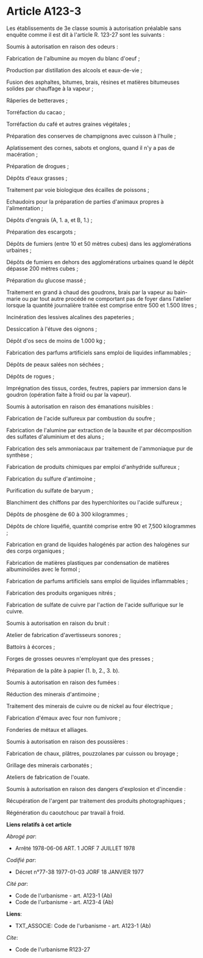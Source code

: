 # Article A123-3

Les établissements de 3e classe soumis à autorisation préalable sans enquête comme il est dit à l'article R. 123-27 sont les
suivants :

Soumis à autorisation en raison des odeurs :

Fabrication de l'albumine au moyen du blanc d'oeuf ;

Production par distillation des alcools et eaux-de-vie ;

Fusion des asphaltes, bitumes, brais, résines et matières bitumeuses solides par chauffage à la vapeur ;

Râperies de betteraves ;

Torréfaction du cacao ;

Torréfaction du café et autres graines végétales ;

Préparation des conserves de champignons avec cuisson à l'huile ;

Aplatissement des cornes, sabots et onglons, quand il n'y a pas de macération ;

Préparation de drogues ;

Dépôts d'eaux grasses ;

Traitement par voie biologique des écailles de poissons ;

Echaudoirs pour la préparation de parties d'animaux propres à l'alimentation ;

Dépôts d'engrais (A, 1. a, et B, 1.) ;

Préparation des escargots ;

Dépôts de fumiers (entre 10 et 50 mètres cubes) dans les agglomérations urbaines ;

Dépôts de fumiers en dehors des agglomérations urbaines quand le dépôt dépasse 200 mètres cubes ;

Préparation du glucose massé ;

Traitement en grand à chaud des goudrons, brais par la vapeur au bain-marie ou par tout autre procédé ne comportant pas de
foyer dans l'atelier lorsque la quantité journalière traitée est comprise entre 500 et 1.500 litres ;

Incinération des lessives alcalines des papeteries ;

Dessiccation à l'étuve des oignons ;

Dépôt d'os secs de moins de 1.000 kg ;

Fabrication des parfums artificiels sans emploi de liquides inflammables ;

Dépôts de peaux salées non séchées ;

Dépôts de rogues ;

Imprégnation des tissus, cordes, feutres, papiers par immersion dans le goudron (opération faite à froid ou par la vapeur).

Soumis à autorisation en raison des émanations nuisibles :

Fabrication de l'acide sulfureux par combustion du soufre ;

Fabrication de l'alumine par extraction de la bauxite et par décomposition des sulfates d'aluminium et des aluns ;

Fabrication des sels ammoniacaux par traitement de l'ammoniaque pur de synthèse ;

Fabrication de produits chimiques par emploi d'anhydride sulfureux ;

Fabrication du sulfure d'antimoine ;

Purification du sulfate de baryum ;

Blanchiment des chiffons par des hyperchlorites ou l'acide sulfureux ;

Dépôts de phosgène de 60 à 300 kilogrammes ;

Dépôts de chlore liquéfié, quantité comprise entre 90 et 7,500 kilogrammes ;

Fabrication en grand de liquides halogénés par action des halogènes sur des corps organiques ;

Fabrication de matières plastiques par condensation de matières albuminoïdes avec le formol ;

Fabrication de parfums artificiels sans emploi de liquides inflammables ;

Fabrication des produits organiques nitrés ;

Fabrication de sulfate de cuivre par l'action de l'acide sulfurique sur le cuivre.

Soumis à autorisation en raison du bruit :

Atelier de fabrication d'avertisseurs sonores ;

Battoirs à écorces ;

Forges de grosses oeuvres n'employant que des presses ;

Préparation de la pâte à papier (1. b, 2., 3. b).

Soumis à autorisation en raison des fumées :

Réduction des minerais d'antimoine ;

Traitement des minerais de cuivre ou de nickel au four électrique ;

Fabrication d'émaux avec four non fumivore ;

Fonderies de métaux et alliages.

Soumis à autorisation en raison des poussières :

Fabrication de chaux, plâtres, pouzzolanes par cuisson ou broyage ;

Grillage des minerais carbonatés ;

Ateliers de fabrication de l'ouate.

Soumis à autorisation en raison des dangers d'explosion et d'incendie :

Récupération de l'argent par traitement des produits photographiques ;

Régénération du caoutchouc par travail à froid.

**Liens relatifs à cet article**

_Abrogé par_:

  - Arrêté 1978-06-06 ART. 1 JORF 7 JUILLET 1978

_Codifié par_:

  - Décret n°77-38 1977-01-03 JORF 18 JANVIER 1977

_Cité par_:

  - Code de l'urbanisme - art. A123-1 (Ab)
  - Code de l'urbanisme - art. A123-4 (Ab)

**Liens**:

  - TXT_ASSOCIE: Code de l'urbanisme - art. A123-1 (Ab)

_Cite_:

  - Code de l'urbanisme R123-27
